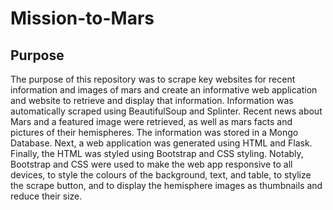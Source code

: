 # Mission-to-Mars

## Purpose

The purpose of this repository was to scrape key websites for recent information and images of mars and create an informative web application and website to retrieve and display that information. Information was automatically scraped using BeautifulSoup and Splinter. Recent news about Mars and a featured image were retrieved, as well as mars facts and pictures of their hemispheres. The information was stored in a Mongo Database. Next, a web application was generated using HTML and Flask. Finally, the HTML was styled using Bootstrap and CSS styling. Notably, Bootstrap and CSS were used to make the web app responsive to all devices, to style the colours of the background, text, and table, to stylize the scrape button, and to display the hemisphere images as thumbnails and reduce their size. 